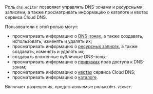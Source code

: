 Роль `dns.editor` позволяет управлять DNS-зонами и ресурсными записями, а также просматривать информацию о каталоге и квотах сервиса Cloud DNS.

Пользователи с этой ролью могут:
* просматривать информацию о [DNS-зонах](../../dns/concepts/dns-zone.md), а также создавать, использовать, изменять и удалять их;
* просматривать информацию о [ресурсных записях](../../dns/concepts/resource-record.md), а также создавать, изменять и удалять их;
* создавать вложенные публичные DNS-зоны;
* просматривать информацию о [привязках](../../iam/concepts/access-control/index.md#access-bindings) прав доступа к DNS-зонам;
* просматривать информацию о [квотах](../../dns/concepts/limits.md#cloud-dns-quotas) сервиса Cloud DNS;
* просматривать информацию о [каталоге](../../resource-manager/concepts/resources-hierarchy.md#folder).

Включает разрешения, предоставляемые ролью `dns.viewer`.